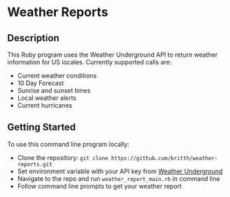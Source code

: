 # Weather Reports
## Description
This Ruby program uses the Weather Underground API to return weather information for US locales. Currently supported calls are:
* Current weather conditions
* 10 Day Forecast
* Sunrise and sunset times
* Local weather alerts
* Current hurricanes

## Getting Started
To use this command line program locally:
* Clone the repository: `git clone https://github.com/britth/weather-reports.git`
* Set environment variable with your API key from [Weather Underground](https://www.wunderground.com/)
* Navigate to the repo and run `weather_report_main.rb` in command line
* Follow command line prompts to get your weather report
